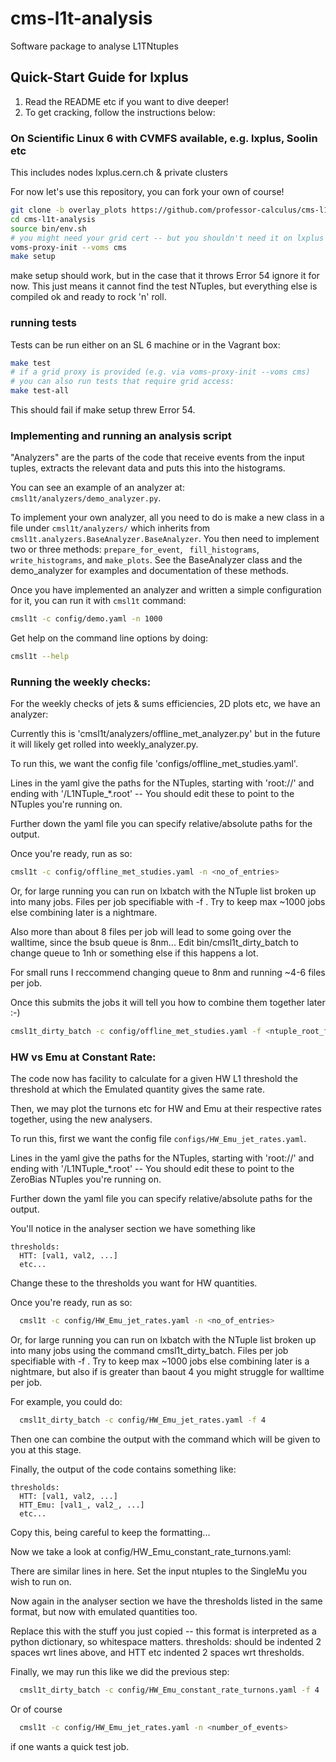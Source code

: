 # cms-l1t-analysis
Software package to analyse L1TNtuples

## Quick-Start Guide for lxplus
 1. Read the README etc if you want to dive deeper!
 2. To get cracking, follow the instructions below:

### On Scientific Linux 6 with CVMFS available, e.g. lxplus, Soolin etc
This includes nodes lxplus.cern.ch & private clusters

For now let's use this repository, you can fork your own of course!
```bash
git clone -b overlay_plots https://github.com/professor-calculus/cms-l1t-analysis.git
cd cms-l1t-analysis
source bin/env.sh
# you might need your grid cert -- but you shouldn't need it on lxplus with NTuples on EOS
voms-proxy-init --voms cms
make setup
```

make setup should work, but in the case that it throws Error 54 ignore it for now. This just means it cannot find
the test NTuples, but everything else is compiled ok and ready to rock 'n' roll.

### running tests
Tests can be run either on an SL 6 machine or in the Vagrant box:
```bash
make test
# if a grid proxy is provided (e.g. via voms-proxy-init --voms cms)
# you can also run tests that require grid access:
make test-all
```

This should fail if make setup threw Error 54.


### Implementing and running an analysis script
"Analyzers" are the parts of the code that receive events from the input tuples, extracts the relevant data and puts this into the histograms.

You can see an example of an analyzer at: `cmsl1t/analyzers/demo_analyzer.py`.
  
To implement your own analyzer, all you need to do is make a new class in a file under `cmsl1t/analyzers/` which inherits from `cmsl1t.analyzers.BaseAnalyzer.BaseAnalyzer`.  You then need to implement two or three methods: `prepare_for_event`, ` fill_histograms`, `write_histograms`, and `make_plots`.  See the BaseAnalyzer class and the demo_analyzer for examples and documentation of these methods.

Once you have implemented an analyzer and written a simple configuration for it, you can run it with `cmsl1t` command:
```bash
cmsl1t -c config/demo.yaml -n 1000
```

Get help on the command line options by doing:
```bash
cmsl1t --help
```

### Running the weekly checks:

For the weekly checks of jets & sums efficiencies, 2D plots etc, we have an analyzer:

Currently this is 'cmsl1t/analyzers/offline_met_analyzer.py' but in the future it will likely get rolled into weekly_analyzer.py.

To run this, we want the config file 'configs/offline_met_studies.yaml'.

Lines in the yaml give the paths for the NTuples, starting with 'root://' and ending with '/L1NTuple_*.root' -- You should edit these to point to the NTuples you're running on.

Further down the yaml file you can specify relative/absolute paths for the output.

Once you're ready, run as so:

```bash
cmsl1t -c config/offline_met_studies.yaml -n <no_of_entries>
```

Or, for large running you can run on lxbatch with the NTuple list broken up into many jobs. Files per job specifiable with -f <number>. Try to keep max ~1000 jobs else combining later is a nightmare.

Also more than about 8 files per job will lead to some going over the walltime, since the bsub queue is 8nm... Edit bin/cmsl1t_dirty_batch to change 
queue to 1nh or something 
else if this happens a lot.

For small runs I reccommend changing queue to 8nm and running ~4-6 files per job.

Once this submits the jobs it will tell you how to combine them together later :-)

```bash
cmsl1t_dirty_batch -c config/offline_met_studies.yaml -f <ntuple_root_files_per_job>
```


### HW vs Emu at Constant Rate:

The code now has facility to calculate for a given HW L1 threshold the threshold at which the Emulated quantity gives the same rate.

Then, we may plot the turnons etc for HW and Emu at their respective rates together, using the new analysers.

To run this, first we want the config file `configs/HW_Emu_jet_rates.yaml`.

Lines in the yaml give the paths for the NTuples, starting with 'root://' and ending with '/L1NTuple_*.root' -- You should edit these to point to the ZeroBias NTuples you're running on.

Further down the yaml file you can specify relative/absolute paths for the output.

You'll notice in the analyser section we have something like
```
thresholds:
  HTT: [val1, val2, ...]
  etc...
```
Change these to the thresholds you want for HW quantities.

Once you're ready, run as so:

```bash
  cmsl1t -c config/HW_Emu_jet_rates.yaml -n <no_of_entries>
```

Or, for large running you can run on lxbatch with the NTuple list broken up into many jobs using the command cmsl1t_dirty_batch. Files per job specifiable with -f <number>.
Try to keep max ~1000 jobs else combining later is a nightmare, but also if <number> is greater than baout 4 you might struggle for walltime per job.

For example, you could do:

```bash
  cmsl1t_dirty_batch -c config/HW_Emu_jet_rates.yaml -f 4
```

Then one can combine the output with the command which will be given to you at this stage.

Finally, the output of the code contains something like:
```
thresholds:
  HTT: [val1, val2, ...]
  HTT_Emu: [val1_, val2_, ...]
  etc...
```
Copy this, being careful to keep the formatting...

Now we take a look at config/HW_Emu_constant_rate_turnons.yaml:

There are similar lines in here. Set the input ntuples to the SingleMu you wish to run on.

Now again in the analyser section we have the thresholds listed in the same format, but now with emulated quantities too.

Replace this with the stuff you just copied -- this format is interpreted as a python dictionary, so whitespace matters. thresholds: should be indented 2 spaces wrt lines above,
and HTT etc indented 2 spaces wrt thresholds.

Finally, we may run this like we did the previous step:

```bash
  cmsl1t_dirty_batch -c config/HW_Emu_constant_rate_turnons.yaml -f 4
```
Or of course

```bash
  cmsl1t -c config/HW_Emu_jet_rates.yaml -n <number_of_events>
```

if one wants a quick test job.
